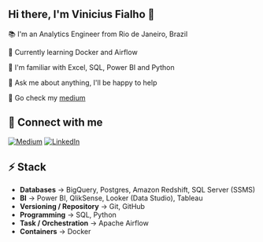 ## Hi there, I'm Vinicius Fialho 👋

📚 I'm an Analytics Engineer from Rio de Janeiro, Brazil

🌱 Currently learning Docker and Airflow

🎲 I'm familiar with Excel, SQL, Power BI and Python

💬 Ask me about anything, I'll be happy to help

🔭 Go check my [medium](https://medium.com/@fialhov)

## 🔗 Connect with me

[![Medium](https://img.shields.io/badge/Medium-12100E?style=for-the-badge&logo=medium&logoColor=white)](https://medium.com/@fialhov)
[![LinkedIn](https://img.shields.io/badge/linkedin-%230077B5.svg?style=for-the-badge&logo=linkedin&logoColor=white)](https://www.linkedin.com/in/vinicius-fialho/)

## ⚡ Stack

* **Databases** → BigQuery, Postgres, Amazon Redshift, SQL Server (SSMS)
* **BI** → Power BI, QlikSense, Looker (Data Studio), Tableau
* **Versioning / Repository** → Git, GitHub
* **Programming** → SQL, Python
* **Task / Orchestration** → Apache Airflow
* **Containers** → Docker
